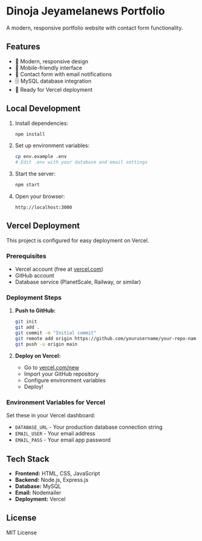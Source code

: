 # Dinoja Jeyamelanews Portfolio

A modern, responsive portfolio website with contact form functionality.

## Features

- 🎨 Modern, responsive design
- 📱 Mobile-friendly interface
- 📧 Contact form with email notifications
- 🗄️ MySQL database integration
- 🚀 Ready for Vercel deployment

## Local Development

1. Install dependencies:
   ```bash
   npm install
   ```

2. Set up environment variables:
   ```bash
   cp env.example .env
   # Edit .env with your database and email settings
   ```

3. Start the server:
   ```bash
   npm start
   ```

4. Open your browser:
   ```
   http://localhost:3000
   ```

## Vercel Deployment

This project is configured for easy deployment on Vercel.

### Prerequisites

- Vercel account (free at [vercel.com](https://vercel.com))
- GitHub account
- Database service (PlanetScale, Railway, or similar)

### Deployment Steps

1. **Push to GitHub:**
   ```bash
   git init
   git add .
   git commit -m "Initial commit"
   git remote add origin https://github.com/yourusername/your-repo-name.git
   git push -u origin main
   ```

2. **Deploy on Vercel:**
   - Go to [vercel.com/new](https://vercel.com/new)
   - Import your GitHub repository
   - Configure environment variables
   - Deploy!

### Environment Variables for Vercel

Set these in your Vercel dashboard:

- `DATABASE_URL` - Your production database connection string
- `EMAIL_USER` - Your email address
- `EMAIL_PASS` - Your email app password

## Tech Stack

- **Frontend:** HTML, CSS, JavaScript
- **Backend:** Node.js, Express.js
- **Database:** MySQL
- **Email:** Nodemailer
- **Deployment:** Vercel

## License

MIT License
